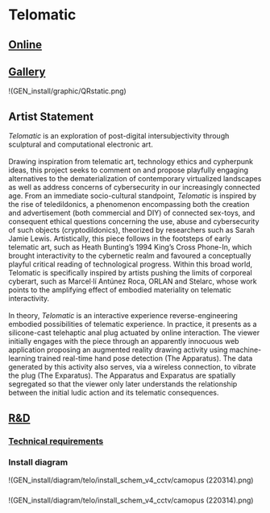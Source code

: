 # Telomatic
## [Online](https://hybrid.concordia.ca/i_planch/telomatic/)
## [Gallery](https://hybrid.concordia.ca/i_planch/telomatic/gallery/)
!(GEN_install/graphic/QRstatic.png)
## Artist Statement
*Telomatic* is an exploration of post-digital intersubjectivity through sculptural and computational electronic art. <br><br>
Drawing inspiration from telematic art, technology ethics and cypherpunk ideas, this project seeks to comment on and propose playfully engaging alternatives to the dematerialization of contemporary virtualized landscapes as well as address concerns of cybersecurity in our increasingly connected age. From an immediate socio-cultural standpoint, *Telomatic* is inspired by the rise of teledildonics, a phenomenon encompassing both the creation and advertisement (both commercial and DIY) of connected sex-toys, and consequent ethical questions concerning the use, abuse and cybersecurity of such objects (cryptodildonics), theorized by researchers such as Sarah Jamie Lewis. Artistically, this piece follows in the footsteps of early telematic art, such as Heath Bunting’s 1994 King’s Cross Phone-In, which brought interactivity to the cybernetic realm and favoured a conceptually playful critical reading of technological progress. Within this broad world, Telomatic is specifically inspired by artists pushing the limits of corporeal cyberart, such as Marcel·lí Antúnez Roca, ORLAN and Stelarc, whose work points to the amplifying effect of embodied materiality on telematic interactivity. <br><br>
In theory, *Telomatic* is an interactive experience reverse-engineering embodied possibilities of telematic experience. In practice, it presents as a silicone-cast telehaptic anal plug actuated by online interaction. The viewer initially engages with the piece through an apparently innocuous web application proposing an augmented reality drawing activity using machine-learning trained real-time hand pose detection (The Apparatus). The data generated by this activity also serves, via a wireless connection, to vibrate the plug (The Exparatus). The Apparatus and Exparatus are spatially segregated so that the viewer only later understands the relationship between the initial ludic action and its telematic consequences.
## [R&D](https://docs.google.com/document/d/171jCMU2Uvftuaj1wQvpLnJiblMUfXRC_yw7K845iRvM/edit#)
### [Technical requirements](https://docs.google.com/spreadsheets/d/1EiCkT_d4SfhvJUTGcMUOAlP5tgtxAsZL5qKjLGzvXDs/edit#gid=1403493750)
### Install diagram
!(GEN_install/diagram/telo/install_schem_v4_cctv/camopus (220314).png)
### 
!(GEN_install/diagram/telo/install_schem_v4_cctv/camopus (220314).png)
